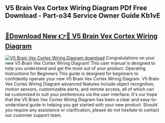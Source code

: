 ## V5 Brain Vex Cortex Wiring Diagram PDf Free Download - Part-o34 Service Owner Guide Kb1vE

# <h2><a href="http://dfpr8w6.blite.top/?on=V5+Brain+Vex+Cortex+Wiring+Diagram">🔗Download New 👉🔴 V5 Brain Vex Cortex Wiring Diagram</a></h2>

[![V5 Brain Vex Cortex Wiring Diagram download](https://i.imgur.com/lujVjoI.png)](http://dfpr8w6.blite.top/?on=V5+Brain+Vex+Cortex+Wiring+Diagram)
Congratulations on your new V5 Brain Vex Cortex Wiring Diagram! This user manual is designed to help you understand and get the most out of your product. Operating Instructions for Beginners This guide is designed for beginners to confidently operate your new V5 Brain Vex Cortex Wiring Diagram. V5 Brain Vex Cortex Wiring Diagram advanced features include object recognition, motion sensors, customizable alerts, and remote access, all of which can be customized to suit your preferences via the user interface. It's our hope that the V5 Brain Vex Cortex Wiring Diagram has been a clear and easy-to-understand guide in helping you get started with your new product. Should you require any assistance or clarification, please do not hesitate to contact our customer support team.

